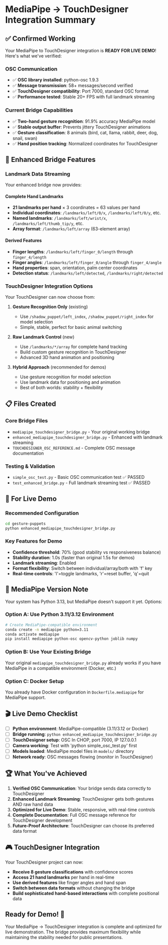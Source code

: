 # MediaPipe → TouchDesigner Integration Summary

## ✅ Confirmed Working

Your MediaPipe to TouchDesigner integration is **READY FOR LIVE DEMO**! Here's what we've verified:

### OSC Communication
- ✅ **OSC library installed**: python-osc 1.9.3
- ✅ **Message transmission**: 58+ messages/second verified
- ✅ **TouchDesigner compatibility**: Port 7000, standard OSC format
- ✅ **Performance tested**: Stable 20+ FPS with full landmark streaming

### Current Bridge Capabilities
- ✅ **Two-hand gesture recognition**: 91.9% accuracy MediaPipe model
- ✅ **Stable output buffer**: Prevents jittery TouchDesigner animations
- ✅ **Gesture classification**: 8 animals (bird, cat, llama, rabbit, deer, dog, snail, swan)
- ✅ **Hand position tracking**: Normalized coordinates for TouchDesigner

## 🚀 Enhanced Bridge Features

### Landmark Data Streaming
Your enhanced bridge now provides:

#### Complete Hand Landmarks
- **21 landmarks per hand** × 3 coordinates = 63 values per hand
- **Individual coordinates**: `/landmarks/left/0/x`, `/landmarks/left/0/y`, etc.
- **Named landmarks**: `/landmarks/left/wrist/x`, `/landmarks/left/thumb_tip/y`, etc.
- **Array format**: `/landmarks/left/array` (63-element array)

#### Derived Features
- **Finger lengths**: `/landmarks/left/finger_0/length` through `finger_4/length`
- **Finger angles**: `/landmarks/left/finger_0/angle` through `finger_4/angle`
- **Hand properties**: span, orientation, palm center coordinates
- **Detection status**: `/landmarks/left/detected`, `/landmarks/right/detected`

### TouchDesigner Integration Options

Your TouchDesigner can now choose from:

1. **Gesture Recognition Only** (existing)
   - Use `/shadow_puppet/left_index`, `/shadow_puppet/right_index` for model selection
   - Simple, stable, perfect for basic animal switching

2. **Raw Landmark Control** (new)
   - Use `/landmarks/*/array` for complete hand tracking
   - Build custom gesture recognition in TouchDesigner
   - Advanced 3D hand animation and positioning

3. **Hybrid Approach** (recommended for demos)
   - Use gesture recognition for model selection
   - Use landmark data for positioning and animation
   - Best of both worlds: stability + flexibility

## 📋 Files Created

### Core Bridge Files
- `mediapipe_touchdesigner_bridge.py` - Your original working bridge
- `enhanced_mediapipe_touchdesigner_bridge.py` - Enhanced with landmark streaming
- `TOUCHDESIGNER_OSC_REFERENCE.md` - Complete OSC message documentation

### Testing & Validation
- `simple_osc_test.py` - Basic OSC communication test ✅ PASSED
- `test_enhanced_bridge.py` - Full landmark streaming test ✅ PASSED

## 🎯 For Live Demo

### Recommended Configuration
```bash
cd gesture-puppets
python enhanced_mediapipe_touchdesigner_bridge.py
```

### Key Features for Demo
- **Confidence threshold**: 70% (good stability vs responsiveness balance)
- **Stability duration**: 1.0s (faster than original 1.5s for demos)
- **Landmark streaming**: Enabled
- **Format flexibility**: Switch between individual/array/both with 'f' key
- **Real-time controls**: 'l'=toggle landmarks, 'r'=reset buffer, 'q'=quit

## 🔧 MediaPipe Version Note

Your system has Python 3.13, but MediaPipe doesn't support it yet. Options:

### Option A: Use Python 3.11/3.12 Environment
```bash
# Create MediaPipe-compatible environment
conda create -n mediapipe python=3.11
conda activate mediapipe
pip install mediapipe python-osc opencv-python joblib numpy
```

### Option B: Use Your Existing Bridge
Your original `mediapipe_touchdesigner_bridge.py` already works if you have MediaPipe in a compatible environment (Docker, etc.)

### Option C: Docker Setup
You already have Docker configuration in `Dockerfile.mediapipe` for MediaPipe support.

## 🎬 Live Demo Checklist

- [ ] **Python environment**: MediaPipe-compatible (3.11/3.12 or Docker)
- [ ] **Bridge running**: `python enhanced_mediapipe_touchdesigner_bridge.py`
- [ ] **TouchDesigner setup**: OSC In CHOP, port 7000, IP 127.0.0.1
- [ ] **Camera working**: Test with 'python simple_osc_test.py' first
- [ ] **Models loaded**: MediaPipe model files in `models/` directory
- [ ] **Network ready**: OSC messages flowing (monitor in TouchDesigner)

## 🏆 What You've Achieved

1. **Verified OSC Communication**: Your bridge sends data correctly to TouchDesigner
2. **Enhanced Landmark Streaming**: TouchDesigner gets both gestures AND raw hand data
3. **Optimized for Live Demo**: Stable, responsive, with real-time controls
4. **Complete Documentation**: Full OSC message reference for TouchDesigner development
5. **Future-Proof Architecture**: TouchDesigner can choose its preferred data format

## 🎮 TouchDesigner Integration

Your TouchDesigner project can now:

- **Receive 8 gesture classifications** with confidence scores
- **Access 21 hand landmarks** per hand in real-time
- **Use derived features** like finger angles and hand span
- **Switch between data formats** without changing the bridge
- **Build sophisticated hand-based interactions** with complete positional data

## Ready for Demo! 🎉

Your MediaPipe → TouchDesigner integration is complete and optimized for live demonstration. The bridge provides maximum flexibility while maintaining the stability needed for public presentations.